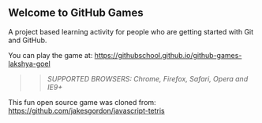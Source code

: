 ## Welcome to GitHub Games

A project based learning activity for people who are getting started with Git and GitHub.

You can play the game at: https://githubschool.github.io/github-games-lakshya-goel

>> _*SUPPORTED BROWSERS*: Chrome, Firefox, Safari, Opera and IE9+_

This fun open source game was cloned from: https://github.com/jakesgordon/javascript-tetris

